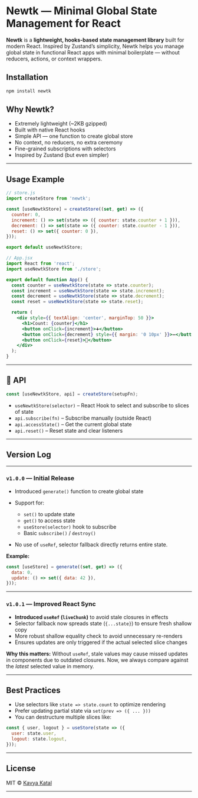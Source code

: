 # Newtk — Minimal Global State Management for React

**Newtk** is a **lightweight, hooks-based state management library** built for modern React. Inspired by Zustand’s simplicity, Newtk helps you manage global state in functional React apps with minimal boilerplate — without reducers, actions, or context wrappers.

## Installation

```bash
npm install newtk
```

## Why Newtk?

* Extremely lightweight (\~2KB gzipped)
* Built with native React hooks
* Simple API — one function to create global store
* No context, no reducers, no extra ceremony
* Fine-grained subscriptions with selectors
* Inspired by Zustand (but even simpler)

---

## Usage Example

```js
// store.js
import createStore from 'newtk';

const [useNewtkStore] = createStore((set, get) => ({
  counter: 0,
  increment: () => set(state => ({ counter: state.counter + 1 })),
  decrement: () => set(state => ({ counter: state.counter - 1 })),
  reset: () => set({ counter: 0 }),
}));

export default useNewtkStore;
```

```jsx
// App.jsx
import React from 'react';
import useNewtkStore from './store';

export default function App() {
  const counter = useNewtkStore(state => state.counter);
  const increment = useNewtkStore(state => state.increment);
  const decrement = useNewtkStore(state => state.decrement);
  const reset = useNewtkStore(state => state.reset);

  return (
    <div style={{ textAlign: 'center', marginTop: 50 }}>
      <h1>Count: {counter}</h1>
      <button onClick={increment}>➕</button>
      <button onClick={decrement} style={{ margin: '0 10px' }}>➖</button>
      <button onClick={reset}>🔁</button>
    </div>
  );
}
```

---

## 🔄 API

```ts
const [useNewtkStore, api] = createStore(setupFn);
```

- `useNewtkStore(selector)` – React Hook to select and subscribe to slices of state
- `api.subscribe(fn)` – Subscribe manually (outside React)
- `api.accessState()` – Get the current global state
- `api.reset()` – Reset state and clear listeners

---

## Version Log

---

### `v1.0.0` — Initial Release

* Introduced `generate()` function to create global state
* Support for:

  * `set()` to update state
  * `get()` to access state
  * `useStore(selector)` hook to subscribe
  * Basic `subscribe()` / `destroy()`
* No use of `useRef`, selector fallback directly returns entire state.

**Example:**

```js
const [useStore] = generate((set, get) => ({
  data: 0,
  update: () => set({ data: 42 }),
}));
```

---

### `v1.0.1` — Improved React Sync

* **Introduced `useRef` (`liveChunk`)** to avoid stale closures in effects
* Selector fallback now spreads state (`{...state}`) to ensure fresh shallow copy
* More robust shallow equality check to avoid unnecessary re-renders
* Ensures updates are only triggered if the actual selected slice changes

**Why this matters:**
Without `useRef`, stale values may cause missed updates in components due to outdated closures. Now, we always compare against the *latest* selected value in memory.

---

## Best Practices

* Use selectors like `state => state.count` to optimize rendering
* Prefer updating partial state via `set(prev => ({ ... }))`
* You can destructure multiple slices like:

```js
const { user, logout } = useStore(state => ({
  user: state.user,
  logout: state.logout,
}));
```

---

## License

MIT © [Kavya Katal](https://github.com/KatalKavya96)

---
